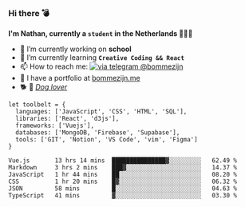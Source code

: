 ### Hi there 💣

**I'm Nathan, currently a `student` in the Netherlands 👨🏻‍🎓**
- 🔭 I’m currently working on **school**
- 🌱 I’m currently learning **`Creative Coding && React`**
- 📫 How to reach me: [![via telegram @bommezijn](https://shields.io/badge/@bommezijn-blue?logo=telegram&style=flat&color=21202F&labelColor=21202F)](https://t.me/bommezijn)
- 💼 I have a portfolio at [bommezijn.me](https://www.bommezijn.me/)
- 🐕 📸  *[Dog lover](https://cln.sh/mvm25T)*
```JS
let toolbelt = {
  languages: ['JavaScript', 'CSS', 'HTML', 'SQL'],
  libraries: ['React', 'd3js'],
  frameworks: ['Vuejs'],
  databases: ['MongoDB, 'Firebase', 'Supabase'],
  tools: ['GIT', 'Notion', 'VS Code', 'vim', 'Figma']
} 

```

<!--START_SECTION:waka-->

```text
Vue.js       13 hrs 14 mins  ███████████████▓░░░░░░░░░   62.49 %
Markdown     3 hrs 2 mins    ███▓░░░░░░░░░░░░░░░░░░░░░   14.37 %
JavaScript   1 hr 44 mins    ██░░░░░░░░░░░░░░░░░░░░░░░   08.20 %
CSS          1 hr 20 mins    █▓░░░░░░░░░░░░░░░░░░░░░░░   06.32 %
JSON         58 mins         █░░░░░░░░░░░░░░░░░░░░░░░░   04.63 %
TypeScript   41 mins         ▓░░░░░░░░░░░░░░░░░░░░░░░░   03.30 %
```

<!--END_SECTION:waka-->



<!--
**bommezijn/bommezijn** is a ✨ _special_ ✨ repository because its `README.md` (this file) appears on your GitHub profile.

Here are some ideas to get you started:

- c I’m currently working on ...
- 🌱 I’m currently learning ...
- 👯 I’m looking to collaborate on ...
- 🤔 I’m looking for help with ...
- 💬 Ask me about ...
- 📫 How to reach me: ...
- 😄 Pronouns: ...
- ⚡ Fun fact: ...
-->
